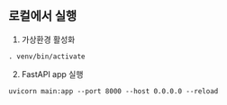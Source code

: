 ## 로컬에서 실행

1. 가상환경 활성화

`. venv/bin/activate`

2. FastAPI app 실행

`uvicorn main:app --port 8000 --host 0.0.0.0 --reload`

